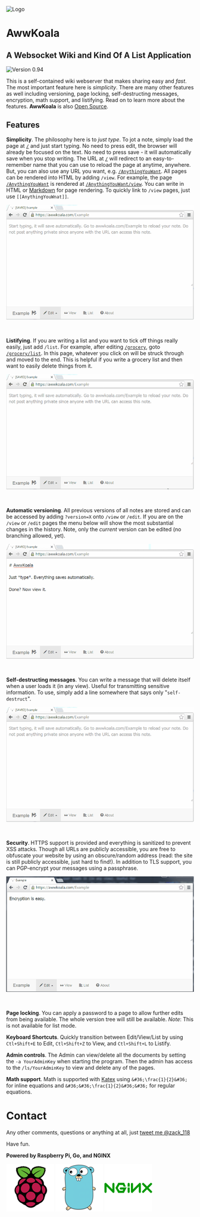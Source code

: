 ![Logo](https://i.imgur.com/ixnBYOl.png)

# AwwKoala
## A Websocket Wiki and Kind Of A List Application
![Version 0.94](https://img.shields.io/badge/version-0.94-brightgreen.svg)

This is a self-contained wiki webserver that makes sharing easy and _fast_. The most important feature here is *simplicity*. There are many other features as well including versioning, page locking, self-destructing messages, encryption, math support, and listifying. Read on to learn more about the features. **AwwKoala** is also [Open Source](https://github.com/schollz/AwwKoala).

## Features
**Simplicity**. The philosophy here is to *just type*. To jot a note, simply load the page at [`/`](http://AwwKoala.com/) and just start typing. No need to press edit, the browser will already be focused on the text. No need to press save - it will automatically save when you stop writing. The URL at [`/`](http://AwwKoala.com/) will redirect to an easy-to-remember name that you can use to reload the page at anytime, anywhere. But, you can also use any URL you want, e.g. [`/AnythingYouWant`](http://AwwKoala.com/AnythingYouWant). All pages can be rendered into HTML by adding `/view`. For example, the page [`/AnythingYouWant`](http://AwwKoala.com/AnythingYouWant) is rendered at [`/AnythingYouWant/view`](http://AwwKoala.com/AnythingYouWant/view). You can write in HTML or [Markdown](https://daringfireball.net/projects/markdown/) for page rendering. To quickly link to `/view` pages, just use `[[AnythingYouWnat]]`.

![Simply type to edit.](https://raw.githubusercontent.com/schollz/awwkoala/master/static/img/Main1.gif)

<br>

**Listifying**. If you are writing a list and you want to tick off things really easily, just add `/list`. For example, after editing [`/grocery`](http://AwwKoala.com/grocery), goto [`/grocery/list`](http://AwwKoala.com/grocery/list). In this page, whatever you click on will be struck through and moved to the end. This is helpful if you write a grocery list and then want to easily delete things from it.

![Lists are easy to make.](https://raw.githubusercontent.com/schollz/awwkoala/master/static/img/Main3.gif)

<br>

**Automatic versioning**. All previous versions of all notes are stored and can be accessed by adding `?version=X` onto `/view` or `/edit`. If you are on the `/view` or `/edit` pages the menu below will show the most substantial changes in the history. Note, only the _current_ version can be edited (no branching allowed, yet).

![Versioning is easy.](https://raw.githubusercontent.com/schollz/awwkoala/master/static/img/Main2.gif)

<br>

**Self-destructing messages**. You can write a message that will delete itself when a user loads it (in any view). Useful for transmitting sensitive information. To use, simply add a line somewhere that says only "`self-destruct`".

![Simply type to edit.](https://raw.githubusercontent.com/schollz/awwkoala/master/static/img/Main4.gif)


<br>

**Security**. HTTPS support is provided and everything is sanitized to prevent XSS attacks. Though all URLs are publicly accessible, you are free to obfuscate your website by using an obscure/random address (read: the site is still publicly accessible, just hard to find!). In addition to TLS support, you can PGP-encrypt your messages using a passphrase.

![Simply type to edit.](https://raw.githubusercontent.com/schollz/awwkoala/master/static/img/Main7.gif)

<br>

**Page locking**. You can apply a password to a page to allow further edits from being available. The whole version tree will still be available. _Note_: This is not available for list mode.

**Keyboard Shortcuts**. Quickly transition between Edit/View/List by using `Ctl+Shift+E` to Edit, `Ctl+Shift+Z` to View, and `Ctl+Shift+L` to Listify.

**Admin controls**. The Admin can view/delete all the documents by setting the `-a YourAdminKey` when starting the program. Then the admin has access to the `/ls/YourAdminKey` to view and delete any of the pages.

**Math support**. Math is supported with [Katex](https://github.com/Khan/KaTeX) using `&#36;\frac{1}{2}&#36;` for inline equations and `&#36;&#36;\frac{1}{2}&#36;&#36;` for regular equations.


# Contact
Any other comments, questions or anything at all, just <a href="https://twitter.com/intent/tweet?screen_name=zack_118" class="twitter-mention-button" data-related="zack_118">tweet me @zack_118</a>

Have fun.

**Powered by Raspberry Pi, Go, and NGINX**

![Raspberry Pi](/static/img/raspberrypi.png) ![Go Mascot](/static/img/gomascot.png) ![Nginx](/static/img/nginx.png)
